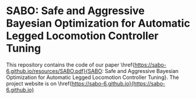 # SABO: Safe and Aggressive Bayesian Optimization for Automatic Legged Locomotion Controller Tuning
This repository contains the code of our paper \href{https://sabo-6.github.io/resources/SABO.pdf}{SABO: Safe and Aggressive Bayesian Optimization for Automatic Legged Locomotion Controller Tuning}. The project website is on \href{https://sabo-6.github.io}{https://sabo-6.github.io}